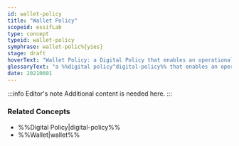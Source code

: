 ```yaml
---
id: wallet-policy
title: "Wallet Policy"
scopeid: essifLab
type: concept
typeid: wallet-policy
symphrase: wallet-polic%{yies}
stage: draft
hoverText: "Wallet Policy: a Digital Policy that enables an operational Wallet component to function in accordance with the Objectives of its Principal."
glossaryText: "a %%digital policy^digital-policy%% that enables an operational %%wallet^wallet%% component to function in accordance with the %%objectives^objective%% of its %%principal^principal%%."
date: 20210601
---
```


:::info Editor's note
Additional content is needed here.
:::

### Related Concepts
- %%Digital Policy|digital-policy%%
- %%Wallet|wallet%%
